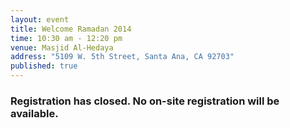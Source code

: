 ```yaml
---
layout: event
title: Welcome Ramadan 2014
time: 10:30 am - 12:20 pm
venue: Masjid Al-Hedaya
address: "5109 W. 5th Street, Santa Ana, CA 92703"
published: true
---
```


### Registration has closed.  No on-site registration will be available.

<script type="text/javascript" src="http://form.jotform.us/jsform/41525195342149"></script>
